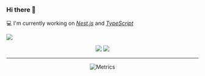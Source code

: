 ### Hi there 👋

💻 I'm currently working on [*Nest.js*](https://nestjs.com/) and [*TypeScript*](https://www.typescriptlang.org/)

<img src="https://komarev.com/ghpvc/?username=mirzabekov00&label=Profile%20views&color=00acee&style=flat" />

<p align="center">
  <a href="https://www.linkedin.com/in/eldar-mirzabekov/"><img src="https://img.shields.io/badge/Eldar%20Mirzabekov-0077B5?style=flat-square&logo=Linkedin&logoColor=white"/></a>
  <a href="mailto:prog.eldar@gmail.com"><img src="https://img.shields.io/badge/prog.eldar@gmail.com-D14836?style=flat-square&logo=Gmail&logoColor=white"/></a>
</p>

---

<p align="center">
  <img
    src="https://github.com/mirzabekov00/mirzabekov00/blob/main/github-metrics.svg"
    alt="Metrics"
  />
</p>
